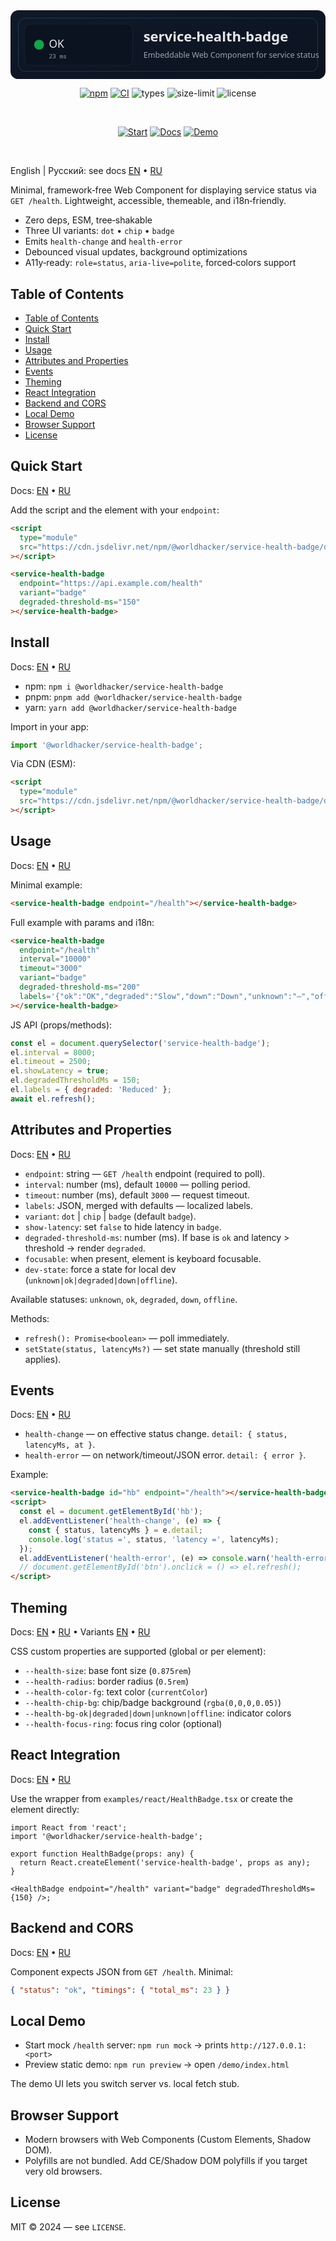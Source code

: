 <div align="center">

  <!-- Project Logo (inline SVG, renders on GitHub) -->
  <svg width="640" height="140" viewBox="0 0 640 140" role="img" aria-label="service-health-badge">
    <defs>
      <linearGradient id="g" x1="0" y1="0" x2="1" y2="1">
        <stop offset="0%" stop-color="#0ea5e9"/>
        <stop offset="100%" stop-color="#22c55e"/>
      </linearGradient>
      <linearGradient id="g2" x1="0" y1="0" x2="1" y2="1">
        <stop offset="0%" stop-color="#111827"/>
        <stop offset="100%" stop-color="#0b1220"/>
      </linearGradient>
    </defs>
    <rect x="0" y="0" width="640" height="140" rx="16" fill="url(#g2)"/>
    <g transform="translate(28,28)">
      <rect x="0" y="0" width="220" height="84" rx="12" fill="#0b1220" stroke="#1f2937"/>
      <circle cx="30" cy="42" r="10" fill="#16a34a"/>
      <text x="50" y="48" font-family="system-ui, -apple-system, Segoe UI, Roboto, sans-serif" font-size="22" fill="#e5e7eb">OK</text>
      <text x="50" y="70" font-family="ui-monospace, SFMono-Regular, Menlo, Consolas, monospace" font-size="12" fill="#9ca3af">23 ms</text>
    </g>
    <text x="270" y="64" font-family="system-ui, -apple-system, Segoe UI, Roboto, sans-serif" font-weight="700" font-size="28" fill="#e5e7eb">service-health-badge</text>
    <text x="270" y="96" font-family="system-ui, -apple-system, Segoe UI, Roboto, sans-serif" font-size="16" fill="#9ca3af">Embeddable Web Component for service status</text>
    <rect x="16" y="16" width="608" height="108" rx="14" fill="none" stroke="url(#g)" opacity="0.35"/>
  </svg>

  <br/>

  <!-- Badges -->

<a href="https://www.npmjs.com/package/@worldhacker/service-health-badge"><img alt="npm" src="https://img.shields.io/npm/v/%40worldhacker%2Fservice-health-badge.svg?label=npm&color=27AE60" /></a>
<a href="https://github.com/W0rldHacker/service-health-badge/actions/workflows/ci.yml"><img alt="CI" src="https://github.com/W0rldHacker/service-health-badge/actions/workflows/ci.yml/badge.svg" /></a>
<img alt="types" src="https://img.shields.io/badge/types-included-2F80ED" />
<img alt="size-limit" src="https://img.shields.io/badge/size-%E2%89%A4%205%20KB%20gzip-8BC34A" />
<img alt="license" src="https://img.shields.io/badge/license-MIT-5965E0" />

  <br/>

  <!-- CTA buttons (shields as buttons for consistent GH rendering) -->

<a href="#quick-start"><img alt="Start" src="https://img.shields.io/badge/🚀_Quick_Start-111827?labelColor=111827&color=2563EB" /></a>
<a href="docs/en/index.md"><img alt="Docs" src="https://img.shields.io/badge/📚_Docs-111827?labelColor=111827&color=10B981" /></a>
<a href="./demo/index.html"><img alt="Demo" src="https://img.shields.io/badge/🧪_Demo-111827?labelColor=111827&color=F59E0B" /></a>

</div>

<br/>

English | Русский: see docs [EN](docs/en/index.md) • [RU](docs/ru/index.md)

Minimal, framework‑free Web Component for displaying service status via `GET /health`. Lightweight, accessible, themeable, and i18n‑friendly.

- Zero deps, ESM, tree‑shakable
- Three UI variants: `dot` • `chip` • `badge`
- Emits `health-change` and `health-error`
- Debounced visual updates, background optimizations
- A11y‑ready: `role=status`, `aria-live=polite`, forced‑colors support

## Table of Contents

- [Table of Contents](#table-of-contents)
- [Quick Start](#quick-start)
- [Install](#install)
- [Usage](#usage)
- [Attributes and Properties](#attributes-and-properties)
- [Events](#events)
- [Theming](#theming)
- [React Integration](#react-integration)
- [Backend and CORS](#backend-and-cors)
- [Local Demo](#local-demo)
- [Browser Support](#browser-support)
- [License](#license)

## Quick Start

Docs: [EN](docs/en/getting-started.md) • [RU](docs/ru/getting-started.md)

Add the script and the element with your `endpoint`:

```html
<script
  type="module"
  src="https://cdn.jsdelivr.net/npm/@worldhacker/service-health-badge/dist/service-health-badge.js"
></script>

<service-health-badge
  endpoint="https://api.example.com/health"
  variant="badge"
  degraded-threshold-ms="150"
></service-health-badge>
```

## Install

Docs: [EN](docs/en/getting-started.md#install) • [RU](docs/ru/getting-started.md#установка)

- npm: `npm i @worldhacker/service-health-badge`
- pnpm: `pnpm add @worldhacker/service-health-badge`
- yarn: `yarn add @worldhacker/service-health-badge`

Import in your app:

```js
import '@worldhacker/service-health-badge';
```

Via CDN (ESM):

```html
<script
  type="module"
  src="https://cdn.jsdelivr.net/npm/@worldhacker/service-health-badge/dist/service-health-badge.js"
></script>
```

## Usage

Docs: [EN](docs/en/usage.md) • [RU](docs/ru/usage.md)

Minimal example:

```html
<service-health-badge endpoint="/health"></service-health-badge>
```

Full example with params and i18n:

```html
<service-health-badge
  endpoint="/health"
  interval="10000"
  timeout="3000"
  variant="badge"
  degraded-threshold-ms="200"
  labels='{"ok":"OK","degraded":"Slow","down":"Down","unknown":"—","offline":"Offline"}'
></service-health-badge>
```

JS API (props/methods):

```js
const el = document.querySelector('service-health-badge');
el.interval = 8000;
el.timeout = 2500;
el.showLatency = true;
el.degradedThresholdMs = 150;
el.labels = { degraded: 'Reduced' };
await el.refresh();
```

## Attributes and Properties

Docs: [EN](docs/en/api.md) • [RU](docs/ru/api.md)

- `endpoint`: string — `GET /health` endpoint (required to poll).
- `interval`: number (ms), default `10000` — polling period.
- `timeout`: number (ms), default `3000` — request timeout.
- `labels`: JSON, merged with defaults — localized labels.
- `variant`: `dot` | `chip` | `badge` (default `badge`).
- `show-latency`: set `false` to hide latency in `badge`.
- `degraded-threshold-ms`: number (ms). If base is `ok` and latency > threshold → render `degraded`.
- `focusable`: when present, element is keyboard focusable.
- `dev-state`: force a state for local dev (`unknown|ok|degraded|down|offline`).

Available statuses: `unknown`, `ok`, `degraded`, `down`, `offline`.

Methods:

- `refresh(): Promise<boolean>` — poll immediately.
- `setState(status, latencyMs?)` — set state manually (threshold still applies).

## Events

Docs: [EN](docs/en/api-events-and-i18n.md) • [RU](docs/ru/api-events-and-i18n.md)

- `health-change` — on effective status change. `detail: { status, latencyMs, at }`.
- `health-error` — on network/timeout/JSON error. `detail: { error }`.

Example:

```html
<service-health-badge id="hb" endpoint="/health"></service-health-badge>
<script>
  const el = document.getElementById('hb');
  el.addEventListener('health-change', (e) => {
    const { status, latencyMs } = e.detail;
    console.log('status =', status, 'latency =', latencyMs);
  });
  el.addEventListener('health-error', (e) => console.warn('health-error:', e.detail.error));
  // document.getElementById('btn').onclick = () => el.refresh();
</script>
```

## Theming

Docs: [EN](docs/en/theming.md) • [RU](docs/ru/theming.md) • Variants [EN](docs/en/variants.md) • [RU](docs/ru/variants.md)

CSS custom properties are supported (global or per element):

- `--health-size`: base font size (`0.875rem`)
- `--health-radius`: border radius (`0.5rem`)
- `--health-color-fg`: text color (`currentColor`)
- `--health-chip-bg`: chip/badge background (`rgba(0,0,0,0.05)`)
- `--health-bg-ok|degraded|down|unknown|offline`: indicator colors
- `--health-focus-ring`: focus ring color (optional)

## React Integration

Docs: [EN](docs/en/integrations/react.md) • [RU](docs/ru/integrations/react.md)

Use the wrapper from `examples/react/HealthBadge.tsx` or create the element directly:

```tsx
import React from 'react';
import '@worldhacker/service-health-badge';

export function HealthBadge(props: any) {
  return React.createElement('service-health-badge', props as any);
}

<HealthBadge endpoint="/health" variant="badge" degradedThresholdMs={150} />;
```

## Backend and CORS

Docs: [EN](docs/en/backend-cors-checklist.md) • [RU](docs/ru/backend-cors-checklist.md)

Component expects JSON from `GET /health`. Minimal:

```json
{ "status": "ok", "timings": { "total_ms": 23 } }
```

## Local Demo

- Start mock `/health` server: `npm run mock` → prints `http://127.0.0.1:<port>`
- Preview static demo: `npm run preview` → open `/demo/index.html`

The demo UI lets you switch server vs. local fetch stub.

## Browser Support

- Modern browsers with Web Components (Custom Elements, Shadow DOM).
- Polyfills are not bundled. Add CE/Shadow DOM polyfills if you target very old browsers.

## License

MIT © 2024 — see `LICENSE`.
